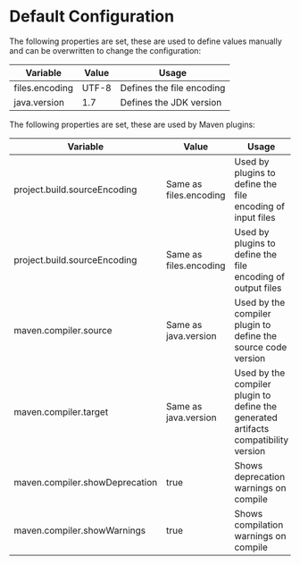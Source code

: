 # Default Configuration

The following properties are set, these are used to define values manually and can be overwritten to change the configuration:

|Variable|Value|Usage|
|---|---|---|
|files.encoding|UTF-8|Defines the file encoding|
|java.version|1.7|Defines the JDK version|

The following properties are set, these are used by Maven plugins:

|Variable|Value|Usage|
|---|---|---|
|project.build.sourceEncoding|Same as files.encoding|Used by plugins to define the file encoding of input files|
|project.build.sourceEncoding|Same as files.encoding|Used by plugins to define the file encoding of output files|
|maven.compiler.source|Same as java.version|Used by the compiler plugin to define the source code version|
|maven.compiler.target|Same as java.version|Used by the compiler plugin to define the generated artifacts compatibility version|
|maven.compiler.showDeprecation|true|Shows deprecation warnings on compile|
|maven.compiler.showWarnings|true|Shows compilation warnings on compile|
